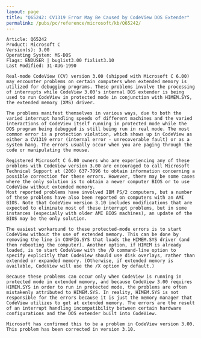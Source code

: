 ```yaml
---
layout: page
title: "Q65242: CV1319 Error May Be Caused by CodeView DOS Extender"
permalink: /pubs/pc/reference/microsoft/kb/Q65242/
---
```


	Article: Q65242
	Product: Microsoft C
	Version(s): 3.00
	Operating System: MS-DOS
	Flags: ENDUSER | buglist3.00 fixlist3.10
	Last Modified: 31-AUG-1990
	
	Real-mode CodeView (CV) version 3.00 (shipped with Microsoft C 6.00)
	may encounter problems on certain computers when extended memory is
	utilized for debugging programs. These problems involve the processing
	of interrupts while CodeView 3.00's internal DOS extender is being
	used to run CodeView in protected mode in conjunction with HIMEM.SYS,
	the extended memory (XMS) driver.
	
	The problems manifest themselves in various ways, due to both the
	varied interrupt handling speeds of different machines and the varied
	interactions of CodeView itself running in protected mode while the
	DOS program being debugged is still being run in real mode. The most
	common error is a protection violation, which shows up in CodeView as
	either a CV1319 error (internal error - unrecoverable fault) or as a
	system hang. The errors usually occur when you are paging through the
	code or manipulating the mouse.
	
	Registered Microsoft C 6.00 owners who are experiencing any of these
	problems with CodeView version 3.00 are encouraged to call Microsoft
	Technical Support at (206) 637-7096 to obtain information concerning a
	possible correction for these errors. However, there may be some cases
	where the only solution is to obtain a newer computer BIOS or to use
	CodeView without extended memory.
	Most reported problems have involved IBM PS/2 computers, but a number
	of these problems have also been reported on computers with an AMI
	BIOS. Note that CodeView version 3.10 includes modifications that are
	expected to eliminate most of these interrupt problems, but in some
	instances (especially with older AMI BIOS machines), an update of the
	BIOS may be the only solution.
	
	The easiest workaround to these protected-mode errors is to start
	CodeView without the use of extended memory. This can be done by
	removing the line in CONFIG.SYS that loads the HIMEM.SYS driver (and
	then rebooting the computer). Another option, if HIMEM is already
	loaded, is to start CodeView with the /D command-line option to
	specify explicitly that CodeView should use disk overlays, rather than
	extended or expanded memory. (Otherwise, if extended memory is
	available, CodeView will use the /X option by default.)
	
	Because these problems can occur only when CodeView is running in
	protected mode in extended memory, and because CodeView 3.00 requires
	HIMEM.SYS in order to run in protected mode, the problems are often
	mistakenly attributed to HIMEM.SYS. In reality, HIMEM.SYS is not
	responsible for the errors because it is just the memory manager that
	CodeView utilizes to get at extended memory. The errors are the result
	of an interrupt handling incompatibility between certain hardware
	configurations and the DOS extender built into CodeView.
	
	Microsoft has confirmed this to be a problem in CodeView version 3.00.
	This problem has been corrected in version 3.10.
